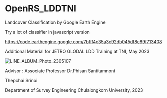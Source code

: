 # OpenRS_LDDTNI
Landcover Classification by Google Earth Engine

Try a lot of classifier in javascript version

https://code.earthengine.google.com/7bfff4c35a3c92db045df8c89f713408


Additional Material for JETRO GLODAL LDD Training at TNI, May 2023 

![LINE_ALBUM_Photo_2305107](https://github.com/lookmeebbear/OpenRS_LDDTNI/assets/88705136/af935395-cad9-42c1-b415-41e6d4b07c28)



Advisor : Associate Professor Dr.Phisan Santitamnont

Thepchai Srinoi

Department of Survey Engineering Chulalongkorn University, 2023
